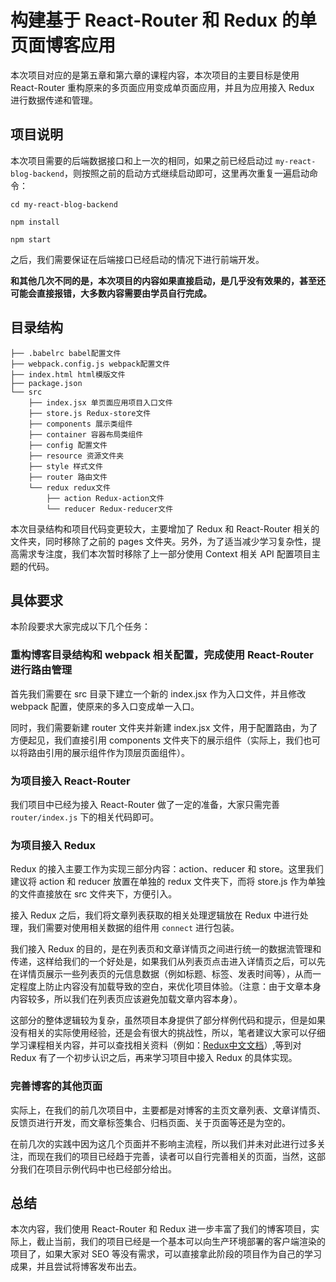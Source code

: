 # 构建基于 React-Router 和 Redux 的单页面博客应用

本次项目对应的是第五章和第六章的课程内容，本次项目的主要目标是使用 React-Router 重构原来的多页面应用变成单页面应用，并且为应用接入 Redux 进行数据传递和管理。

## 项目说明

本次项目需要的后端数据接口和上一次的相同，如果之前已经启动过 `my-react-blog-backend`，则按照之前的启动方式继续启动即可，这里再次重复一遍启动命令：

```
cd my-react-blog-backend

npm install

npm start
```

之后，我们需要保证在后端接口已经启动的情况下进行前端开发。

**和其他几次不同的是，本次项目的内容如果直接启动，是几乎没有效果的，甚至还可能会直接报错，大多数内容需要由学员自行完成。**

## 目录结构

```
├── .babelrc babel配置文件
├── webpack.config.js webpack配置文件
├── index.html html模版文件
├── package.json  
└── src
 	├── index.jsx 单页面应用项目入口文件
 	├── store.js Redux-store文件
	├── components 展示类组件
	├── container 容器布局类组件
	├── config 配置文件
	├── resource 资源文件夹
	├── style 样式文件
	├── router 路由文件
	└── redux redux文件
	    ├── action Redux-action文件
	    └── reducer Redux-reducer文件
```

本次目录结构和项目代码变更较大，主要增加了 Redux 和  React-Router 相关的文件夹，同时移除了之前的 pages 文件夹。另外，为了适当减少学习复杂性，提高需求专注度，我们本次暂时移除了上一部分使用 Context 相关 API 配置项目主题的代码。

## 具体要求

本阶段要求大家完成以下几个任务：

### 重构博客目录结构和 webpack 相关配置，完成使用 React-Router 进行路由管理

首先我们需要在 src 目录下建立一个新的 index.jsx 作为入口文件，并且修改 webpack 配置，使原来的多入口变成单一入口。

同时，我们需要新建 router 文件夹并新建 index.jsx 文件，用于配置路由，为了方便起见，我们直接引用 components 文件夹下的展示组件（实际上，我们也可以将路由引用的展示组件作为顶层页面组件）。

### 为项目接入 React-Router

我们项目中已经为接入 React-Router 做了一定的准备，大家只需完善 `router/index.js` 下的相关代码即可。

### 为项目接入 Redux

Redux 的接入主要工作为实现三部分内容：action、reducer 和 store。这里我们建议将 action 和 reducer 放置在单独的 redux 文件夹下，而将 store.js 作为单独的文件直接放在 src 文件夹下，方便引入。

接入 Redux 之后，我们将文章列表获取的相关处理逻辑放在 Redux 中进行处理，我们需要对使用相关数据的组件用 `connect` 进行包装。

我们接入 Redux 的目的，是在列表页和文章详情页之间进行统一的数据流管理和传递，这样给我们的一个好处是，如果我们从列表页点击进入详情页之后，可以先在详情页展示一些列表页的元信息数据（例如标题、标签、发表时间等），从而一定程度上防止内容没有加载导致的空白，来优化项目体验。（注意：由于文章本身内容较多，所以我们在列表页应该避免加载文章内容本身）。

这部分的整体逻辑较为复杂，虽然项目本身提供了部分样例代码和提示，但是如果没有相关的实际使用经验，还是会有很大的挑战性，所以，笔者建议大家可以仔细学习课程相关内容，并可以查找相关资料（例如：[Redux中文文档](https://github.com/camsong/redux-in-chinese)）,等到对 Redux 有了一个初步认识之后，再来学习项目中接入 Redux 的具体实现。

### 完善博客的其他页面

实际上，在我们的前几次项目中，主要都是对博客的主页文章列表、文章详情页、反馈页进行开发，而文章标签集合、归档页面、关于页面等还是为空的。

在前几次的实践中因为这几个页面并不影响主流程，所以我们并未对此进行过多关注，而现在我们的项目已经趋于完善，读者可以自行完善相关的页面，当然，这部分我们在项目示例代码中也已经部分给出。

## 总结

本次内容，我们使用 React-Router 和 Redux 进一步丰富了我们的博客项目，实际上，截止当前，我们的项目已经是一个基本可以向生产环境部署的客户端渲染的项目了，如果大家对 SEO 等没有需求，可以直接拿此阶段的项目作为自己的学习成果，并且尝试将博客发布出去。



